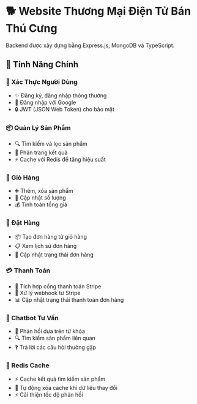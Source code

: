 # 🐕 Website Thương Mại Điện Tử Bán Thú Cưng

Backend được xây dựng bằng Express.js, MongoDB và TypeScript.

## 🚀 Tính Năng Chính

### 🔐 Xác Thực Người Dùng

- ✨ Đăng ký, đăng nhập thông thường
- 🔄 Đăng nhập với Google
- 🔒 JWT (JSON Web Token) cho bảo mật

### 📦 Quản Lý Sản Phẩm

- 🔍 Tìm kiếm và lọc sản phẩm
- 📄 Phân trang kết quả
- ⚡ Cache với Redis để tăng hiệu suất

### 🛒 Giỏ Hàng

- ➕ Thêm, xóa sản phẩm
- 🔄 Cập nhật số lượng
- 💰 Tính toán tổng giá

### 📝 Đặt Hàng

- 📦 Tạo đơn hàng từ giỏ hàng
- 📋 Xem lịch sử đơn hàng
- 🔄 Cập nhật trạng thái đơn hàng

### 💳 Thanh Toán

- 🔌 Tích hợp cổng thanh toán Stripe
- 🔄 Xử lý webhook từ Stripe
- 📊 Cập nhật trạng thái thanh toán đơn hàng

### 🤖 Chatbot Tư Vấn

- 💬 Phản hồi dựa trên từ khóa
- 🔍 Tìm kiếm sản phẩm liên quan
- ❓ Trả lời các câu hỏi thường gặp

### 🚀 Redis Cache

- ⚡ Cache kết quả tìm kiếm sản phẩm
- 🔄 Tự động xóa cache khi dữ liệu thay đổi
- ⚡ Cải thiện tốc độ phản hồi
